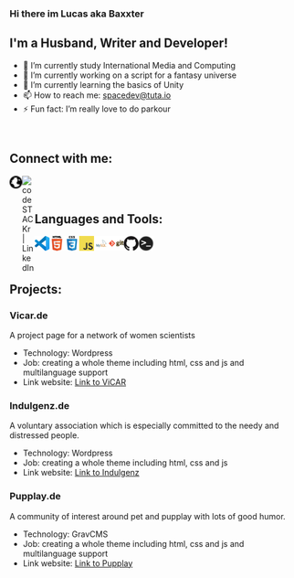 ### Hi there im Lucas aka Baxxter

## I'm a Husband, Writer and Developer!

- 🔭 I’m currently study International Media and Computing
- 🥅 I’m currently working on a script for a fantasy universe
- 🌱 I’m currently learning the basics of Unity
- 📫 How to reach me: spacedev@tuta.io
- ⚡ Fun fact: I’m really love to do parkour

<br />

## Connect with me:

[<img align="left" alt="Link to My Website" width="22px" src="https://raw.githubusercontent.com/iconic/open-iconic/master/svg/globe.svg" />][website]
[<img align="left" alt="codeSTACKr | LinkedIn" width="22px" src="https://cdn.jsdelivr.net/npm/simple-icons@v3/icons/linkedin.svg" />][linkedin]

<br />
<br />

## Languages and Tools:

[<img align="left" alt="Visual Studio Code" width="26px" src="https://raw.githubusercontent.com/github/explore/80688e429a7d4ef2fca1e82350fe8e3517d3494d/topics/visual-studio-code/visual-studio-code.png" />][placeholder]
[<img align="left" alt="HTML5" width="26px" src="https://raw.githubusercontent.com/github/explore/80688e429a7d4ef2fca1e82350fe8e3517d3494d/topics/html/html.png" />][placeholder]
[<img align="left" alt="CSS3" width="26px" src="https://raw.githubusercontent.com/github/explore/80688e429a7d4ef2fca1e82350fe8e3517d3494d/topics/css/css.png" />][placeholder]
[<img align="left" alt="JavaScript" width="26px" src="https://raw.githubusercontent.com/github/explore/80688e429a7d4ef2fca1e82350fe8e3517d3494d/topics/javascript/javascript.png" />][placeholder]
[<img align="left" alt="MySQL" width="26px" src="https://raw.githubusercontent.com/github/explore/80688e429a7d4ef2fca1e82350fe8e3517d3494d/topics/mysql/mysql.png" />][placeholder]
[<img align="left" alt="Git" width="26px" src="https://raw.githubusercontent.com/github/explore/80688e429a7d4ef2fca1e82350fe8e3517d3494d/topics/git/git.png" />][placeholder]
[<img align="left" alt="GitHub" width="26px" src="https://raw.githubusercontent.com/github/explore/78df643247d429f6cc873026c0622819ad797942/topics/github/github.png" />][placeholder]
[<img align="left" alt="Terminal" width="26px" src="https://raw.githubusercontent.com/github/explore/80688e429a7d4ef2fca1e82350fe8e3517d3494d/topics/terminal/terminal.png" />][placeholder]

<br />
<br />
<br />

## Projects:
### Vicar.de
A project page for a network of women scientists
- Technology: Wordpress
- Job: creating a whole theme including html, css and js and multilanguage support
- Link website: [Link to ViCAR]


### Indulgenz.de
A voluntary association which is especially committed to the needy and distressed people.
- Technology: Wordpress
- Job: creating a whole theme including html, css and js
- Link website: [Link to Indulgenz]


### Pupplay.de
A community of interest around pet and pupplay with lots of good humor.
- Technology: GravCMS
- Job: creating a whole theme including html, css and js and multilanguage support
- Link website: [Link to Pupplay]


[website]: https://spacebaxx.de/
[linkedin]: https://www.linkedin.com/in/lucas-winter-227615201/
[placeholder]: #
[Link to ViCAR]: https://vicar.htw-berlin.de/
[Link to Indulgenz]: https://www.indulgenz.de/
[Link to Pupplay]: https://www.pupplay.de/
